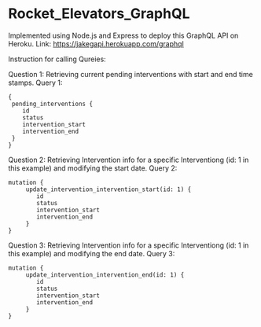 # Rocket_Elevators_GraphQL

Implemented using Node.js and Express to deploy this GraphQL API on Heroku. Link: https://jakegapi.herokuapp.com/graphql

Instruction for calling Qureies:

Question 1:
Retrieving current pending interventions with start and end time stamps.
Query 1:

```
{
 pending_interventions {
 	id
	status
	intervention_start
	intervention_end
 }
}
```

Question 2:
Retrieving Intervention info for a specific Interventiong (id: 1 in this example) and modifying the start date.
Query 2:

```
mutation {
	 update_intervention_intervention_start(id: 1) {
		id
		status
		intervention_start
		intervention_end
	 }
}
```

Question 3:
Retrieving Intervention info for a specific Interventiong (id: 1 in this example) and modifying the end date.
Query 3:

```
mutation {
	 update_intervention_intervention_end(id: 1) {
		id
		status
		intervention_start
		intervention_end
	 }
}
```
